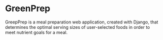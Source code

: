 # GreenPrep

GreepPrep is a meal preparation web application, created with Django, that determines the optimal serving sizes of user-selected foods in order to meet nutrient goals for a meal.
